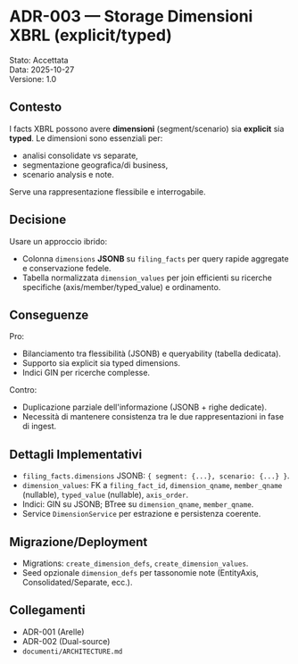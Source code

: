 # ADR-003 — Storage Dimensioni XBRL (explicit/typed)

Stato: Accettata  
Data: 2025-10-27  
Versione: 1.0

## Contesto

I facts XBRL possono avere **dimensioni** (segment/scenario) sia **explicit** sia **typed**. Le dimensioni sono essenziali per:
- analisi consolidate vs separate,
- segmentazione geografica/di business,
- scenario analysis e note.

Serve una rappresentazione flessibile e interrogabile.

## Decisione

Usare un approccio ibrido:
- Colonna `dimensions` **JSONB** su `filing_facts` per query rapide aggregate e conservazione fedele.
- Tabella normalizzata `dimension_values` per join efficienti su ricerche specifiche (axis/member/typed_value) e ordinamento.

## Conseguenze

Pro:
- Bilanciamento tra flessibilità (JSONB) e queryability (tabella dedicata).
- Supporto sia explicit sia typed dimensions.
- Indici GIN per ricerche complesse.

Contro:
- Duplicazione parziale dell'informazione (JSONB + righe dedicate).
- Necessità di mantenere consistenza tra le due rappresentazioni in fase di ingest.

## Dettagli Implementativi

- `filing_facts.dimensions` JSONB: `{ segment: {...}, scenario: {...} }`.
- `dimension_values`: FK a `filing_fact_id`, `dimension_qname`, `member_qname` (nullable), `typed_value` (nullable), `axis_order`.
- Indici: GIN su JSONB; BTree su `dimension_qname`, `member_qname`.
- Service `DimensionService` per estrazione e persistenza coerente.

## Migrazione/Deployment

- Migrations: `create_dimension_defs`, `create_dimension_values`.
- Seed opzionale `dimension_defs` per tassonomie note (EntityAxis, Consolidated/Separate, ecc.).

## Collegamenti

- ADR-001 (Arelle)
- ADR-002 (Dual-source)
- `documenti/ARCHITECTURE.md`


